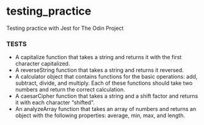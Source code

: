 # testing_practice
Testing practice with Jest for The Odin Project

### TESTS

* A capitalize function that takes a string and returns it with the first      character capitalized.
* A reverseString function that takes a string and returns it reversed.
* A calculator object that contains functions for the basic operations: add, subtract, divide, and multiply. Each of these functions should take two numbers and return the correct calculation.
* A caesarCipher function that takes a string and a shift factor and returns it with each character “shifted”. 
* An analyzeArray function that takes an array of numbers and returns an object with the following properties: average, min, max, and length.
